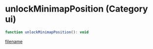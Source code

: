 # unlockMinimapPosition (Category ui)

```js
function unlockMinimapPosition(): void
```

[filename](unlockMinimapPosition_m.md ':include')
